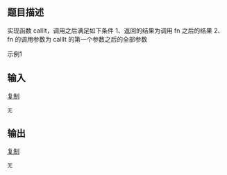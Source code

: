 ## 题目描述

实现函数 callIt，调用之后满足如下条件
1、返回的结果为调用 fn 之后的结果
2、fn 的调用参数为 callIt 的第一个参数之后的全部参数

示例1

## 输入

[复制](javascript:void(0);)

```
无
```

## 输出

[复制](javascript:void(0);)

```
无
```